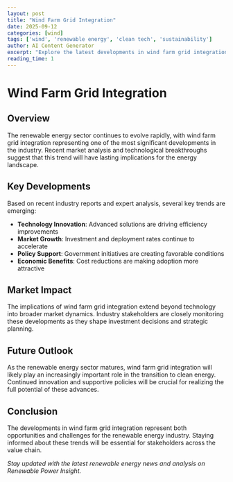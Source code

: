 ```yaml
---
layout: post
title: "Wind Farm Grid Integration"
date: 2025-09-12
categories: [wind]
tags: ['wind', 'renewable energy', 'clean tech', 'sustainability']
author: AI Content Generator
excerpt: "Explore the latest developments in wind farm grid integration. Get expert insights on renewable energy trends and market implications."
reading_time: 1
---
```


# Wind Farm Grid Integration
        
## Overview

The renewable energy sector continues to evolve rapidly, with wind farm grid integration representing one of the most significant developments in the industry. Recent market analysis and technological breakthroughs suggest that this trend will have lasting implications for the energy landscape.

## Key Developments

Based on recent industry reports and expert analysis, several key trends are emerging:

- **Technology Innovation**: Advanced solutions are driving efficiency improvements
- **Market Growth**: Investment and deployment rates continue to accelerate  
- **Policy Support**: Government initiatives are creating favorable conditions
- **Economic Benefits**: Cost reductions are making adoption more attractive

## Market Impact

The implications of wind farm grid integration extend beyond technology into broader market dynamics. Industry stakeholders are closely monitoring these developments as they shape investment decisions and strategic planning.

## Future Outlook

As the renewable energy sector matures, wind farm grid integration will likely play an increasingly important role in the transition to clean energy. Continued innovation and supportive policies will be crucial for realizing the full potential of these advances.

## Conclusion

The developments in wind farm grid integration represent both opportunities and challenges for the renewable energy industry. Staying informed about these trends will be essential for stakeholders across the value chain.

*Stay updated with the latest renewable energy news and analysis on Renewable Power Insight.*
